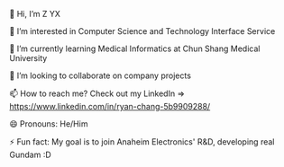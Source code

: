 👋 Hi, I’m Z YX

👀 I’m interested in Computer Science and Technology Interface Service

🌱 I’m currently learning Medical Informatics at Chun Shang Medical University

💞️ I’m looking to collaborate on company projects

📫 How to reach me? Check out my LinkedIn => https://www.linkedin.com/in/ryan-chang-5b9909288/

😄 Pronouns: He/Him

⚡ Fun fact: My goal is to join Anaheim Electronics' R&D, developing real Gundam :D

<!---
Atypical281795/Atypical281795 is a ✨ special ✨ repository because its `README.md` (this file) appears on your GitHub profile.
You can click the Preview link to take a look at your changes.
--->
